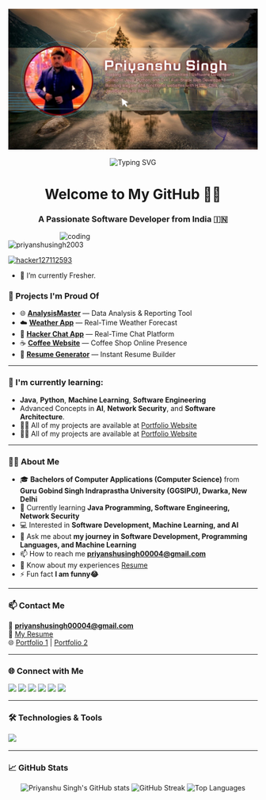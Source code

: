 ![logo](https://github.com/PRIYANSHUSINGH2003/PRIYANSHUSINGH2003/blob/fb1d139bf8f1e20708d3d7da7ef9cd592d10f612/Priyanshu%20Singh.jpg)

<!-- Banner -->
<p align="center">
  <img src="https://readme-typing-svg.herokuapp.com?font=Fira+Code&duration=3000&pause=1000&color=0AFFEF&center=true&vCenter=true&width=435&lines=Hi+%F0%9F%91%8B%2C+I'm+Priyanshu+Singh!;Software+Developer+%F0%9F%92%BB;Lifelong+Learner+%F0%9F%93%9A;Tech+Enthusiast+%F0%9F%A4%96" alt="Typing SVG" />
</p>

<h1 align="center">Welcome to My GitHub 👨‍💻</h1>
<h3 align="center">A Passionate Software Developer from India 🇮🇳</h3>
<img align="right" alt="coding" width="400" src="https://cdn.dribbble.com/users/1019864/screenshots/3079099/codeloop.gif">
<p align="left"> <img src="https://komarev.com/ghpvc/?username=priyanshusingh2003&label=Profile%20views&color=0e75b6&style=flat" alt="priyanshusingh2003"/> </p>

<p align="left"> <a href="https://twitter.com/hacker127112593" target="blank"><img src="https://img.shields.io/twitter/follow/hacker127112593?logo=twitter&style=for-the-badge" alt="hacker127112593" /></a> </p>

- 🔭 I’m currently Fresher.

### 🔭 Projects I'm Proud Of
- 🌐 [**AnalysisMaster**](https://data-progress-report.streamlit.app/) — Data Analysis & Reporting Tool  
- ☁️ [**Weather App**](https://weather-detail-api-app.netlify.app) — Real-Time Weather Forecast  
- 💬 [**Hacker Chat App**](https://chatapp-lctw.onrender.com/) — Real-Time Chat Platform  
- ☕ [**Coffee Website**](https://coffeeshopwebsitedemo.netlify.app/) — Coffee Shop Online Presence  
- 📄 [**Resume Generator**](https://cv-and-resume-generator.netlify.app/) — Instant Resume Builder  

---
### 🌱 I'm currently learning:
- **Java**, **Python**, **Machine Learning**, **Software Engineering**  
- Advanced Concepts in **AI**, **Network Security**, and **Software Architecture**.
- 👨‍💻 All of my projects are available at [Portfolio Website](https://priyanshusinghportfolio.onrender.com/)
- 👨‍💻 All of my projects are available at [Portfolio Website](https://my-portfolio-website-0.netlify.app/)
---

### 👨‍💻 About Me
- 🎓 **Bachelors of Computer Applications (Computer Science)** from **Guru Gobind Singh Indraprastha University (GGSIPU), Dwarka, New Delhi**
- 🌱 Currently learning **Java Programming, Software Engineering, Network Security**
- 💻 Interested in **Software Development, Machine Learning, and AI**
- 💬 Ask me about **my journey in Software Development, Programming Languages, and Machine Learning**
- 📫 How to reach me **priyanshusingh00004@gmail.com**
- 📄 Know about my experiences [Resume](https://docs.google.com/document/d/13T1suCL8hoPA40v6Eqy8sEhoO1rFqa7p9Yf-DMBqI_w/edit?usp=drive_web&ouid=104491465904036856215)
- ⚡ Fun fact **I am funny😂**
  
---
### 📫 Contact Me  
📧 **priyanshusingh00004@gmail.com**  
📄 [My Resume](https://docs.google.com/document/d/13T1suCL8hoPA40v6Eqy8sEhoO1rFqa7p9Yf-DMBqI_w/edit)  
🌐 [Portfolio 1](https://priyanshusinghportfolio.onrender.com) | [Portfolio 2](https://my-portfolio-website-0.netlify.app/)  

---

### 🌐 Connect with Me  
<p align="left">
  <a href="https://twitter.com/hacker127112593"><img src="https://img.shields.io/badge/-Twitter-1DA1F2?style=flat-square&logo=twitter&logoColor=white"/></a>
  <a href="https://linkedin.com/in/priyanshusingh2003"><img src="https://img.shields.io/badge/-LinkedIn-0A66C2?style=flat-square&logo=linkedin&logoColor=white"/></a>
  <a href="https://fb.com/priyanshusingh.rajawat.37"><img src="https://img.shields.io/badge/-Facebook-1877F2?style=flat-square&logo=facebook&logoColor=white"/></a>
  <a href="https://instagram.com/___priyanshusinghrajawat___/"><img src="https://img.shields.io/badge/-Instagram-E4405F?style=flat-square&logo=instagram&logoColor=white"/></a>
  <a href="https://www.youtube.com/c/@technicalworld9464"><img src="https://img.shields.io/badge/-YouTube-FF0000?style=flat-square&logo=youtube&logoColor=white"/></a>
  <a href="https://www.hackerrank.com/@priyanshusingh07"><img src="https://img.shields.io/badge/-HackerRank-2EC866?style=flat-square&logo=hackerrank&logoColor=white"/></a>
</p>

---

### 🛠️ Technologies & Tools
<p align="left">
  <img src="https://skillicons.dev/icons?i=java,python,cpp,react,nodejs,express,mysql,php,html,css,tailwind,flask,bootstrap,photoshop,js,matlab,oracle" />
</p>

---

### 📈 GitHub Stats
<p align="center">
  <img src="https://github-readme-stats.vercel.app/api?username=priyanshusingh2003&show_icons=true&theme=radical" alt="Priyanshu Singh's GitHub stats"/>
  <img src="https://github-readme-streak-stats.herokuapp.com/?user=priyanshusingh2003&theme=radical" alt="GitHub Streak"/>
  <img src="https://github-readme-stats.vercel.app/api/top-langs/?username=priyanshusingh2003&layout=compact&theme=radical" alt="Top Languages"/>
</p>

